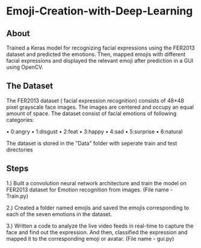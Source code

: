 # Emoji-Creation-with-Deep-Learning
## About
Trained a Keras model for recognizing facial expressions using the FER2013 dataset and predicted the emotions. Then, mapped emojis with different facial expressions and displayed 
the relevant emoji after prediction in a GUI using OpenCV.

## The Dataset
The FER2013 dataset ( facial expression recognition) consists of 48*48 pixel grayscale face images. The images are centered and occupy an equal amount of space. The dataset consist of facial emotions of following categories:

• 0:angry
• 1:disgust
• 2:feat
• 3:happy
• 4:sad
• 5:surprise
• 6:natural

The dataset is stored in the "Data" folder with seperate train and test directories

## Steps
1.) Built a convolution neural network architecture and train the model on FER2013 dataset for Emotion recognition from images. (File name - Train.py)

2.) Created a folder named emojis and saved the emojis corresponding to each of the seven emotions in the dataset.

3.) Written a code to analyze the live video feeds in real-time to capture the face and find out the expression. And then, classified the expression 
and mapped it to the corresponding emoji or avatar. (File name - gui.py)

